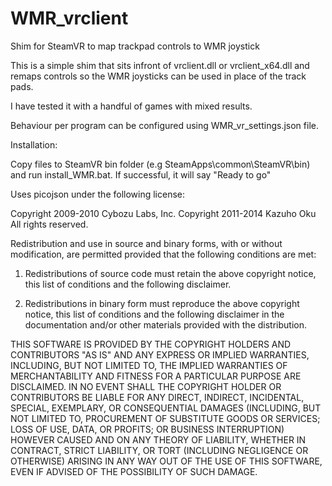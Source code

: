 # WMR_vrclient
Shim for SteamVR to map trackpad controls to WMR joystick

This is a simple shim that sits infront of vrclient.dll or vrclient_x64.dll and remaps controls so the WMR joysticks can be used in place of the track pads.

I have tested it with a handful of games with mixed results.

Behaviour per program can be configured using WMR_vr_settings.json file. 

Installation:

Copy files to SteamVR bin folder (e.g SteamApps\common\SteamVR\bin) and run install_WMR.bat. If successful, it will say "Ready to go"

Uses picojson under the following license:

Copyright 2009-2010 Cybozu Labs, Inc.
Copyright 2011-2014 Kazuho Oku
All rights reserved.

Redistribution and use in source and binary forms, with or without
modification, are permitted provided that the following conditions are met:

1. Redistributions of source code must retain the above copyright notice,
   this list of conditions and the following disclaimer.

2. Redistributions in binary form must reproduce the above copyright notice,
   this list of conditions and the following disclaimer in the documentation
   and/or other materials provided with the distribution.

THIS SOFTWARE IS PROVIDED BY THE COPYRIGHT HOLDERS AND CONTRIBUTORS "AS IS"
AND ANY EXPRESS OR IMPLIED WARRANTIES, INCLUDING, BUT NOT LIMITED TO, THE
IMPLIED WARRANTIES OF MERCHANTABILITY AND FITNESS FOR A PARTICULAR PURPOSE
ARE DISCLAIMED. IN NO EVENT SHALL THE COPYRIGHT HOLDER OR CONTRIBUTORS BE
LIABLE FOR ANY DIRECT, INDIRECT, INCIDENTAL, SPECIAL, EXEMPLARY, OR
CONSEQUENTIAL DAMAGES (INCLUDING, BUT NOT LIMITED TO, PROCUREMENT OF
SUBSTITUTE GOODS OR SERVICES; LOSS OF USE, DATA, OR PROFITS; OR BUSINESS
INTERRUPTION) HOWEVER CAUSED AND ON ANY THEORY OF LIABILITY, WHETHER IN
CONTRACT, STRICT LIABILITY, OR TORT (INCLUDING NEGLIGENCE OR OTHERWISE)
ARISING IN ANY WAY OUT OF THE USE OF THIS SOFTWARE, EVEN IF ADVISED OF THE
POSSIBILITY OF SUCH DAMAGE.
